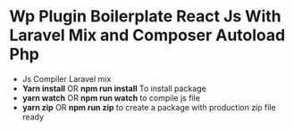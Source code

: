 # Wp Plugin Boilerplate React Js With Laravel Mix and Composer Autoload Php

* Js Compiler Laravel mix
* **Yarn install** OR **npm run install**  To install package 
* **yarn watch** OR **npm run watch** to compile js file
* **yarn zip** OR **npm run zip** to create a package with production zip file ready
